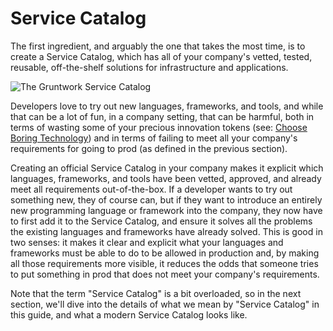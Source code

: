 # Service Catalog

The first ingredient, and arguably the one that takes the most time, is to create a Service Catalog, which has all of
your company's vetted, tested, reusable, off-the-shelf solutions for infrastructure and applications.

![The Gruntwork Service Catalog](/img/guides/production-framework/gruntwork-service-catalog-api.png)

Developers love to try out new languages, frameworks, and tools, and while that can be a lot of fun, in a company
setting, that can be harmful, both in terms of wasting some of your precious innovation tokens (see: [Choose Boring
Technology](http://boringtechnology.club/)) and in terms of failing to meet all your company's requirements for going
to prod (as defined in the previous section).

Creating an official Service Catalog in your company makes it explicit which languages, frameworks, and tools have been
vetted, approved, and already meet all requirements out-of-the-box. If a developer wants to try out something new, they
of course can, but if they want to introduce an entirely new programming language or framework into the company, they
now have to first add it to the Service Catalog, and ensure it solves all the problems the existing languages and
frameworks have already solved. This is good in two senses: it makes it clear and explicit what your languages and
frameworks must be able to do to be allowed in production and, by making all those requirements more visible, it
reduces the odds that someone tries to put something in prod that does not meet your company's requirements.

Note that the term "Service Catalog" is a bit overloaded, so in the next section, we'll dive into the details of what we
mean by "Service Catalog" in this guide, and what a modern Service Catalog looks like.


<!-- ##DOCS-SOURCER-START
{"sourcePlugin":"Local File Copier","hash":"9724455defe23434547b2c1433c89445"}
##DOCS-SOURCER-END -->
